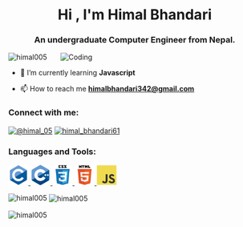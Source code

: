 <h1 align="center">Hi , I'm Himal Bhandari</h1>
<h3 align="center">An undergraduate Computer Engineer from Nepal.</h3>
<img align="right" alt="Coding" width="400px" src="https://user-images.githubusercontent.com/55389276/140866485-8fb1c876-9a8f-4d6a-98dc-08c4981eaf70.gif">
<p align="left"> <img src="https://komarev.com/ghpvc/?username=himal005&label=Profile%20views&color=0e75b6&style=flat" alt="himal005" /> </p>

- 🌱 I’m currently learning **Javascript**

- 📫 How to reach me **himalbhandari342@gmail.com**

<h3 align="left">Connect with me:</h3>
<p align="left">
<a href="https://twitter.com/@himal_05" target="blank"><img align="center" src="https://raw.githubusercontent.com/rahuldkjain/github-profile-readme-generator/master/src/images/icons/Social/twitter.svg" alt="@himal_05" height="30" width="40" /></a>
<a href="https://instagram.com/himal_bhandari61" target="blank"><img align="center" src="https://raw.githubusercontent.com/rahuldkjain/github-profile-readme-generator/master/src/images/icons/Social/instagram.svg" alt="himal_bhandari61" height="30" width="40" /></a>
</p>

<h3 align="left">Languages and Tools:</h3>
<p align="left"> <a href="https://www.cprogramming.com/" target="_blank" rel="noreferrer"> <img src="https://raw.githubusercontent.com/devicons/devicon/master/icons/c/c-original.svg" alt="c" width="40" height="40"/> </a> <a href="https://www.w3schools.com/cpp/" target="_blank" rel="noreferrer"> <img src="https://raw.githubusercontent.com/devicons/devicon/master/icons/cplusplus/cplusplus-original.svg" alt="cplusplus" width="40" height="40"/> </a> <a href="https://www.w3schools.com/css/" target="_blank" rel="noreferrer"> <img src="https://raw.githubusercontent.com/devicons/devicon/master/icons/css3/css3-original-wordmark.svg" alt="css3" width="40" height="40"/> </a> <a href="https://www.w3.org/html/" target="_blank" rel="noreferrer"> <img src="https://raw.githubusercontent.com/devicons/devicon/master/icons/html5/html5-original-wordmark.svg" alt="html5" width="40" height="40"/> </a> <a href="https://developer.mozilla.org/en-US/docs/Web/JavaScript" target="_blank" rel="noreferrer"> <img src="https://raw.githubusercontent.com/devicons/devicon/master/icons/javascript/javascript-original.svg" alt="javascript" width="40" height="40"/> </a> </p>

<p><img align="left" src="https://github-readme-stats.vercel.app/api/top-langs?username=himal005&show_icons=true&locale=en&layout=compact" alt="himal005" /></p>

<p>&nbsp;<img align="center" src="https://github-readme-stats.vercel.app/api?username=himal005&show_icons=true&locale=en" alt="himal005" /></p>

<p><img align="center" src="https://github-readme-streak-stats.herokuapp.com/?user=himal005&" alt="himal005" /></p>
